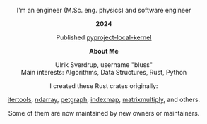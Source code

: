 
<div align="center">

I'm an engineer (M.Sc. eng. physics) and software engineer

**2024**

Published [pyproject-local-kernel](https://github.com/bluss/pyproject-local-kernel)

**About Me**

Ulrik Sverdrup, username "bluss"<br>
Main interests: Algorithms, Data Structures, Rust, Python

I created these Rust crates originally:

[itertools](https://docs.rs/itertools),
[ndarray](https://docs.rs/ndarray),
[petgraph](https://docs.rs/petgraph),
[indexmap](https://docs.rs/indexmap),
[matrixmultiply](https://docs.rs/matrixmultiply),
and others.

Some of them are now maintained by new owners or maintainers.

</div>

<!-- yes I did get inspiration from brandtbucher for this Readme format! -->

